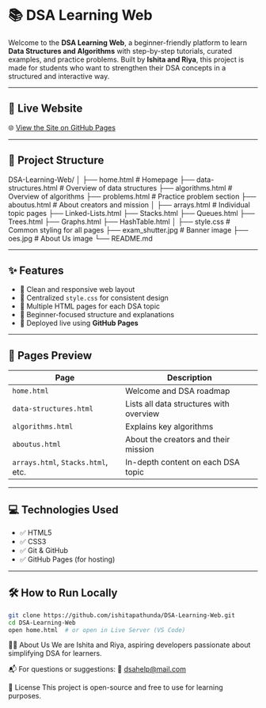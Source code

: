 # 📚 DSA Learning Web

Welcome to the **DSA Learning Web**, a beginner-friendly platform to learn **Data Structures and Algorithms** with step-by-step tutorials, curated examples, and practice problems. Built by **Ishita and Riya**, this project is made for students who want to strengthen their DSA concepts in a structured and interactive way.

---

## 🚀 Live Website

🌐 [View the Site on GitHub Pages](https://ishitapathunda.github.io/DSA-Learning-Web/home.html)

---

## 📁 Project Structure

DSA-Learning-Web/
│
├── home.html # Homepage
├── data-structures.html # Overview of data structures
├── algorithms.html # Overview of algorithms
├── problems.html # Practice problem section
├── aboutus.html # About creators and mission
│
├── arrays.html # Individual topic pages
├── Linked-Lists.html
├── Stacks.html
├── Queues.html
├── Trees.html
├── Graphs.html
├── HashTable.html
│
├── style.css # Common styling for all pages
├── exam_shutter.jpg # Banner image
├── oes.jpg # About Us image
└── README.md


---

## ✨ Features

- 🔹 Clean and responsive web layout
- 🔹 Centralized `style.css` for consistent design
- 🔹 Multiple HTML pages for each DSA topic
- 🔹 Beginner-focused structure and explanations
- 🔹 Deployed live using **GitHub Pages**

---

## 📌 Pages Preview

| Page               | Description                                |
|--------------------|--------------------------------------------|
| `home.html`        | Welcome and DSA roadmap                    |
| `data-structures.html` | Lists all data structures with overview |
| `algorithms.html`  | Explains key algorithms                   |
| `aboutus.html`     | About the creators and their mission      |
| `arrays.html`, `Stacks.html`, etc. | In-depth content on each DSA topic |

---

## 💻 Technologies Used

- ✅ HTML5
- ✅ CSS3
- ✅ Git & GitHub
- ✅ GitHub Pages (for hosting)

---

## 🛠 How to Run Locally

```bash
git clone https://github.com/ishitapathunda/DSA-Learning-Web.git
cd DSA-Learning-Web
open home.html  # or open in Live Server (VS Code)
```

🙋‍♀️ About Us
We are Ishita and Riya, aspiring developers passionate about simplifying DSA for learners.

📬 For questions or suggestions:
📧 dsahelp@mail.com

📃 License
This project is open-source and free to use for learning purposes.
